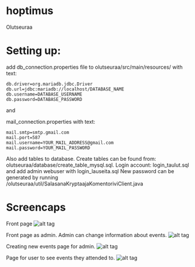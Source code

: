 # hoptimus
Olutseuraa

# Setting up:
add db_connection.properties file to olutseuraa/src/main/resources/
with text:
  ```
  db.driver=org.mariadb.jdbc.Driver
  db.url=jdbc:mariadb://localhost/DATABASE_NAME
  db.username=DATABASE_USERNAME
  db.password=DATABASE_PASSWORD
  ```
 
and

mail_connection.properties with text:
  ```
  mail.smtp=smtp.gmail.com
  mail.port=587
  mail.username=YOUR_MAIL_ADDRESS@gmail.com
  mail.password=YOUR_MAIL_PASSWORD
  ```
  
  Also add tables to database. Create tables can be found from: olutseuraa/database/create_table_mysql.sql.
  Login account: login_taulut.sql and add admin webuser with login_lauseita.sql
  New password can be generated by running /olutseuraa/util/SalasanaKryptaajaKomentoriviClient.java

# Screencaps

Front page
![alt tag](https://github.com/ledeveo/hoptimus/blob/master/olutseuraa/demo/olutseuraa_etusivu.PNG)

Front page as admin. Admin can change information about events.
![alt tag](https://github.com/ledeveo/hoptimus/blob/master/olutseuraa/demo/olutseuraa_etusivu_admin.PNG)

Creating new events page for admin.
![alt tag](https://github.com/ledeveo/hoptimus/blob/master/olutseuraa/demo/olutseuraa_tapahtuman_luonti.PNG)

Page for user to see events they attended to.
![alt tag](https://github.com/ledeveo/hoptimus/blob/master/olutseuraa/demo/olutseuraa_kayttajan_osallistumiset.PNG)


 

